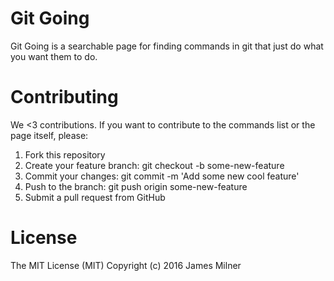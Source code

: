 # Git Going

Git Going is a searchable page for finding commands in git that just do what you want them to do.


# Contributing

We <3 contributions. If you want to contribute to the commands list or the page itself, please:

1) Fork this repository
2) Create your feature branch: git checkout -b some-new-feature
3) Commit your changes: git commit -m 'Add some new cool feature'
4) Push to the branch: git push origin some-new-feature
5) Submit a pull request from GitHub

# License

The MIT License (MIT)
Copyright (c) 2016 James Milner
